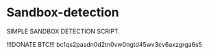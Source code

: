 # Sandbox-detection
SIMPLE SANDBOX DETECTION SCRIPT.

!!!DONATE BTC!!!
bc1qs2pasdn0d2tn0vw0ngtd45wv3cv6axzgrga6s5
